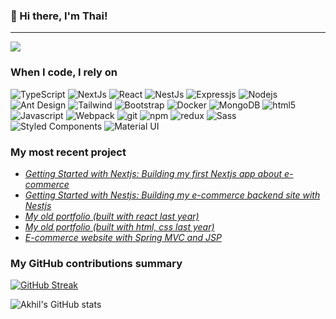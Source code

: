 ### 👋 Hi there, I'm Thai!

---

![](https://komarev.com/ghpvc/?username=duythaidev&color=fb4362)

<h3>When I code, I rely on</h3>
<p>
  <img alt="TypeScript" src="https://img.shields.io/badge/-TypeScript-007ACC?style=flat-square&logo=typescript&logoColor=white" />
  <img alt="NextJs" src="https://img.shields.io/badge/NextJs-000000?style=flat&logo=next.js&logoColor=white" />
  <img alt="React" src="https://img.shields.io/badge/-React-45b8d8?style=flat-square&logo=react&logoColor=white" />
  <img alt="NestJs" src="https://img.shields.io/badge/-NestJs-ea2845?style=flat-square&logo=nestjs&logoColor=white" />
  <img alt="Expressjs" src="https://img.shields.io/badge/Express.js-000000?logo=express&logoColor=fff&style=flat" />
  <img alt="Nodejs" src="https://img.shields.io/badge/-Nodejs-43853d?style=flat-square&logo=Node.js&logoColor=white" />
  <img alt="Ant Design" src="https://img.shields.io/badge/-Ant%20Design-333333?style=flat&logo=ant-design&logoColor=0170FE" />
  <img alt="Tailwind" src="https://img.shields.io/badge/tailwindcss-0F172A?&logo=tailwindcss" />
  <img alt="Bootstrap" src="https://img.shields.io/badge/-bootstrap-7953b3?style=flat-square&logo=javascript&logoColor=white" />
  <img alt="Docker" src="https://img.shields.io/badge/-Docker-46a2f1?style=flat-square&logo=docker&logoColor=white" />
  <img alt="MongoDB" src="https://img.shields.io/badge/-MongoDB-13aa52?style=flat-square&logo=mongodb&logoColor=white" />
  <img alt="html5" src="https://img.shields.io/badge/-HTML5-E34F26?style=flat-square&logo=html5&logoColor=white" />
  <img alt="Javascript" src="https://img.shields.io/badge/-javascript-f7df1c?style=flat-square&logo=javascript&logoColor=black" />
  <img alt="Webpack" src="https://img.shields.io/badge/-Webpack-8DD6F9?style=flat-square&logo=webpack&logoColor=white" />
  <img alt="git" src="https://img.shields.io/badge/-Git-F05032?style=flat-square&logo=git&logoColor=white" />
  <img alt="npm" src="https://img.shields.io/badge/-NPM-CB3837?style=flat-square&logo=npm&logoColor=white" />
  <img alt="redux" src="https://img.shields.io/badge/-Redux-764ABC?style=flat-square&logo=redux&logoColor=white" />
  <img alt="Sass" src="https://img.shields.io/badge/-Sass-CC6699?style=flat-square&logo=sass&logoColor=white" />
  <img alt="Styled Components" src="https://img.shields.io/badge/-Styled_Components-db7092?style=flat-square&logo=styled-components&logoColor=white" />
  <img alt="Material UI" src="https://img.shields.io/badge/-MaterialUI-blue?style=for-the-badge&logo=mui&logoColor=white" />

</p>

<h3>My most recent project</h3>
<ul>
  <li><a href="https://github.com/duythaidev/kitchen-utensils"><i>Getting Started with Nextjs: Building my first Nextjs app about e-commerce</i></a></li>
  <li><a href="https://github.com/duythaidev/kitchen-utensils-be"><i>Getting Started with Nestjs: Building my e-commerce backend site with Nestjs</i></a></li>
  <li><a href="https://portfolio-design-react.vercel.app"><i>My old portfolio (built with react last year)</i></a></li>  
  <li><a href="https://kerkzek.github.io/Portfolio/"><i>My old portfolio (built with html, css last year)</i></a></li>
  <li><a href="https://github.com/duythaidev/SpringMVCPRJ"><i>E-commerce website with Spring MVC and JSP</i></a></li>
</ul>

<h3>My GitHub contributions summary</h3>

[![GitHub Streak](https://github-readme-streak-stats.herokuapp.com?user=duythaidev&theme=dark&ring=fb4362&file=fb4362&currStreakNum=fb4362&currStreakLabel=fb4362&hide_border=true)](https://git.io/streak-stats)

![Akhil's GitHub stats](https://github-readme-stats.vercel.app/api?username=duythaidev&hide_border=true&show_icons=true&bg_color=151515&title_color=fb4362&icon_color=fb4362&text_bold=false&text_color=9e9e9e)
